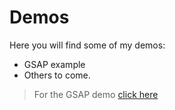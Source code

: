 # Demos

Here you will find some of my demos:

  - GSAP example
  - Others to come.

> For the GSAP demo [click here](http://arseneoaa.github.io/demos/gsap/dist/)
